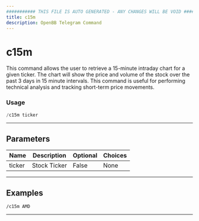 ```yaml
---
########### THIS FILE IS AUTO GENERATED - ANY CHANGES WILL BE VOID ###########
title: c15m
description: OpenBB Telegram Command
---
```


# c15m

This command allows the user to retrieve a 15-minute intraday chart for a given ticker. The chart will show the price and volume of the stock over the past 3 days in 15 minute intervals. This command is useful for performing technical analysis and tracking short-term price movements.

### Usage

```python wordwrap
/c15m ticker
```

---

## Parameters

| Name | Description | Optional | Choices |
| ---- | ----------- | -------- | ------- |
| ticker | Stock Ticker | False | None |


---

## Examples

```
/c15m AMD
```

---
